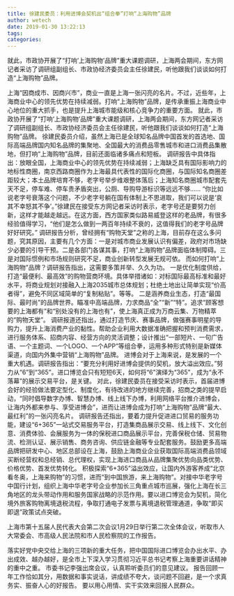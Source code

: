 ```yaml
---
title: 徐建民委员：利用进博会契机出“组合拳”打响“上海购物”品牌
author: wetech
date: 2019-01-30 13:22:13
tags: 
categories: 
---
```

就此，市政协开展了“打响‘上海购物’品牌”重大课题调研，上海两会期间，东方网记者采访了调研组副组长、市政协经济委员会主任徐建民，听他跟我们谈谈如何打造“上海购物”品牌。
<!-- more -->
上海“因商成市、因商兴市”，商业一直是上海一张闪亮的名片。不过，近些年，上海商业中心的领先优势在持续减弱。打响“上海购物”品牌，是传承重振上海商业中心地位的重大抓手，也是提升上海城市能级和核心竞争力的重要方面。
就此，市政协开展了“打响‘上海购物’品牌”重大课题调研，上海两会期间，东方网记者采访了调研组副组长、市政协经济委员会主任徐建民，听他跟我们谈谈如何打造“上海购物”品牌。
徐建民委员介绍，虽然上海已是全球知名品牌中国首发的首选地、国际高端品牌国内知名品牌的集聚地、全国最大的消费品零售城市和进口消费品集散地，但打响“上海购物”品牌，目前还面临诸多痛点和短板。
调研报告中具体指出：放眼全国，上海商业中心的领先优势在持续减弱；上海缺乏具有国际影响力的地标性商圈，南京西路商圈作为上海最具代表性的国际化商圈，与国际知名商圈差距较大；本土品牌培育不够，老字号举步维艰整体落后；上海知名商圈城市配套先天不足，停车难、停车贵矛盾突出，公厕、导购导游标识等远远不够……
“你比如说老字号衰落这个问题，不少老字号躺在国有体制上不思进取，我们可以说是‘哀其不幸怒其不争’。”徐建民在接受东方网记者采访时表示，老字号还是要努力创新，这样才能越走越远。在这方面，西方国家类似路易威登这样的老品牌，有很多经验值得学习，“他们是怎么做到一两百年持续不衰的，这值得我们的老字号品牌好好研究。”
调研报告分析，曾经拥有“购物天堂”之称的上海，目前存在这么多问题，究其原因，主要有几个方面：一是对城市商业发展认识有偏差，政府对市场缺少必要的引导干预。二是各部门各谋其事，打响“上海购物”品牌面临体制障碍。三是对国际惯例和市场规则研究不足，商业创新转型发展无规可依。
而如何打响“上海购物”品牌？调研报告指出，这需要多策并举、久久为功。
一是优化制度供给，打造“最便利、最高效”的购物营商环境。具体举措诸如：对标国际最高标准和最好水平，将商业规划对接融入上海2035城市总体规划；杜绝土地出让简单实现“价高者得”，避免不同区域简单的“复制粘贴”。等等。
二是涵养商业生态，打造“最国际、最时尚”的品牌世界。瞄准中高端品牌，力求商品“全”“新”“特”。追求“顾客想要的上海都有”和“别处没有的上海也有”，使上海真正成为万商云集、万物精萃的“购物天堂”。
调研报道还指出，通过打造节庆、赛事品牌，做强赛事明星的导购力，提升上海消费产业的黏性。帮助企业利用大数据准确把握和预判消费需求，进行服务体系、招商内容、经营方向的灵活调整；设计推出“一部短片、一句广告语、一个主题词、一个LOGO、一个APP”等组合拳，运用多种形式特别是新媒体渠道，向国内外集中营销“上海购物”品牌。
进博会对于上海来说，是发展的一个重大机遇。调研报告指出：“要充分利用好进博会提供的契机，放大溢出效应。”努力从“6”到“365”。进口博览会只有短短6天，如何将“6”演绎为“365”，成为“永不落幕”的展示交易平台，是关键。
对此，徐建民委员在接受采访时表示，首届进博会好的经验做法要定型化、制度化，有待改进的地方继续完善，招商之类的提早启动，“同时倡导数字办博、智慧办博、线上线下办博，利用网络平台推介进博会，让海内外都来参与、享受进博会”，进而让进博会成为打响“上海购物”品牌“最大、最红利”的一张闪亮名片。
调研报告还指出，要着力提升促进进口贸易的服务功能，建设“6+365”一站式交易服务平台，打造集商品展示交易、线上线下、文化创意、消费体验、会展服务为一体的保税进口商品展示平台，完善保税仓储、贸易物流、检测认证、展示销售、商务咨询、供应链金融等专业配套服务。鼓励更多高端品牌把研发中心、地区总部设在上海，鼓励上海商业企业获取国际高端消费品领域买断经营权和总经销、总代理权，实现上海进口商品从品牌集聚优势向品类优势、价格优势、首发优势转化。
积极探索“6+365”溢出效应，让国内外游客养成“北京看冬奥，上海来购物”的习惯，进而“到中国旅游，来上海购物”。对接中华老字号中国行计划，组织上海中华老字号企业参加长三角重点城市巡展，强化上海在长三角地区的龙头带动作用和服务国家战略的示范作用。要以进口博览会为契机，简化境外旅客购物离境退税流程，争取打通电子发票与离境退税管理通道，争取“即买即退”政策试点突破。
 
 
上海市第十五届人民代表大会第二次会议1月29日举行第二次全体会议，听取市人大常委会、市高级人民法院和市人民检察院的工作报告。
落实好党中央交给上海的三项新的重大任务，把中国国际进口博览会办出水平、办出成效、越办越好，是全市上下深入学习贯彻习近平总书记考察上海重要讲话精神的重中之重。
市委书记李强出席会议，认真聆听委员们的意见建议。
报告回顾一年工作恰如其分，用数据和事实说话，讲成绩不夸大，谈问题不回避，是一个求真务实、振奋人心的好报告。
要以用心用情、实干实效来回报人民群众。
